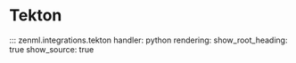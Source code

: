 # Tekton

::: zenml.integrations.tekton
    handler: python
    rendering:
      show_root_heading: true
      show_source: true
